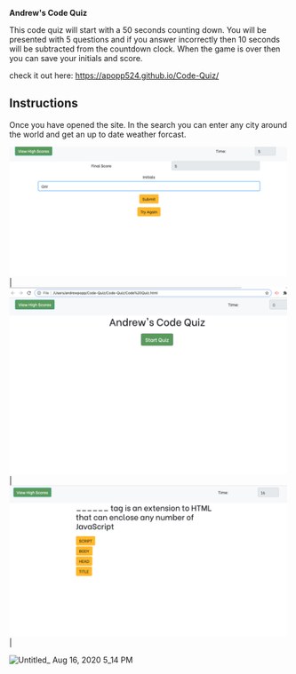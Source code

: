 **Andrew's Code Quiz**

This code quiz will start with a 50 seconds counting down. You will be presented with 5 questions and if you answer incorrectly then 10 seconds will be subtracted from the countdown clock. When the game is over then you can save your initials and score.


check it out here: https://apopp524.github.io/Code-Quiz/


## Instructions
Once you have opened the site. In the search you can enter any city around the world and get an up to date weather forcast. 


<img src="screen1.png" width="500"> | <img src="screen2.png" width="500"> | 
<img src="screen3.png" width="500"> |



![Untitled_ Aug 16, 2020 5_14 PM](https://user-images.githubusercontent.com/64044377/90345089-2684db00-dfe4-11ea-9721-ad67423cdb39.gif)

